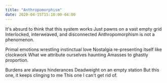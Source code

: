 ```yaml
---
title: "Anthropomorphism"
date: 2020-04-15T15:10:00-04:00
---
```



It's absurd to think that this system works
Just pawns on a vast empty grid
Interlocked, interweaved, and disconnected
Anthropomorphism is not a phenomenon.

Primal emotions wrestling instinctual love
Nostalgia re-presenting itself like clockwork
What we attribute ourselves haunting
Amasses to ghastly proportion.

Burdens are always hinderances
Deadweight on an empty station
But this one, it keeps clinging to me
This one I can't get rid of.
